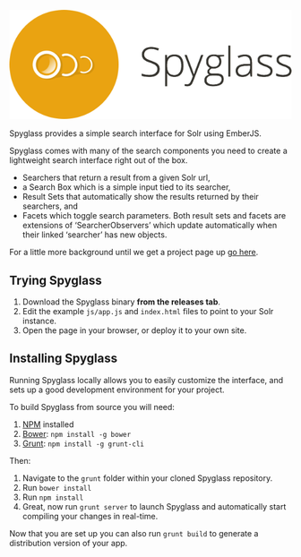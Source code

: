 
![Spyglass](branding/spyglass.png)

Spyglass provides a simple search interface for Solr using EmberJS.

Spyglass comes with many of the search components you need to create a lightweight search interface right out of the box.

- Searchers that return a result from a given Solr url,
- a Search Box which is a simple input tied to its searcher,
- Result Sets that automatically show the results returned by their searchers, and
- Facets which toggle search parameters. Both result sets and facets are extensions of
‘SearcherObservers’ which update automatically when their linked ‘searcher’ has new objects.

For a little more background until we get a project page up [go here](http://www.opensourceconnections.com/2013/08/28/investing-in-client-side-search/).

## Trying Spyglass
1. Download the Spyglass binary **from the releases tab**.
2. Edit the example `js/app.js` and `index.html` files to point to your Solr instance.
3. Open the page in your browser, or deploy it to your own site.


## Installing Spyglass

Running Spyglass locally allows you to easily customize the interface, and sets up a good development environment for your project.

To build Spyglass from source you will need:

1. [NPM](https://npmjs.org/) installed
2. [Bower](http://bower.io/): `npm install -g bower`
3. [Grunt](http://gruntjs.com/): `npm install -g grunt-cli`

Then:

1. Navigate to the `grunt` folder within your cloned Spyglass repository.
2. Run `bower install`
3. Run `npm install`
4. Great, now run `grunt server` to launch Spyglass and automatically start compiling your changes in real-time.

Now that you are set up you can also run `grunt build` to generate a distribution version of your app.